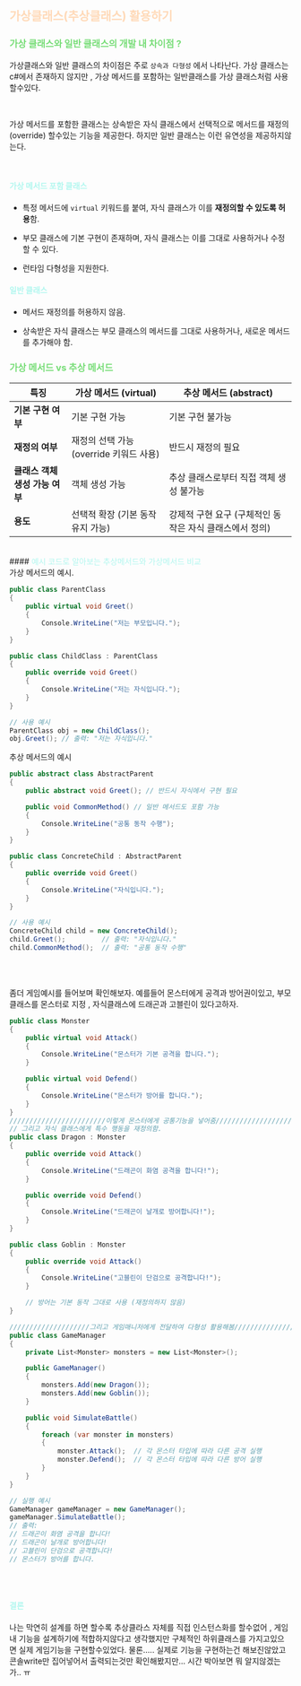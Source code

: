 ## <font color="#ffdab9">가상클래스(추상클래스) 활용하기</font>
### <font color="#77dd77">가상 클래스와 일반 클래스의 개발 내 차이점 ?</font>

가상클래스와 일반 클래스의 차이점은 주로 `상속과 다형성` 에서 나타난다.
가상 클래스는 c#에서 존재하지 않지만 , 가상 메서드를 포함하는 일반클래스를 가상 클래스처럼 사용할수있다.

<br>

가상 메서드를 포함한 클래스는 상속받은 자식 클래스에서 선택적으로 메서드를 재정의(override) 할수있는 기능을 제공한다. 하지만 일반 클래스는 이런 유연성을 제공하지않는다.

<br>

#### **<font color="#b2f7ef">가상 메서드 포함 클래스</font>**

- 특정 메서드에 `virtual` 키워드를 붙여, 자식 클래스가 이를 **재정의할 수 있도록 허용**함.
    
- 부모 클래스에 기본 구현이 존재하며, 자식 클래스는 이를 그대로 사용하거나 수정할 수 있다.
    
- 런타임 다형성을 지원한다.


#### **<font color="#b2f7ef">일반 클래스</font>**

- 메서드 재정의를 허용하지 않음.
    
- 상속받은 자식 클래스는 부모 클래스의 메서드를 그대로 사용하거나, 새로운 메서드를 추가해야 함.

### <font color="#77dd77">가상 메서드 vs 추상 메서드</font>

|**특징**|**가상 메서드 (virtual)**|**추상 메서드 (abstract)**|
|---|---|---|
|**기본 구현 여부**|기본 구현 가능|기본 구현 불가능|
|**재정의 여부**|재정의 선택 가능 (override 키워드 사용)|반드시 재정의 필요|
|**클래스 객체 생성 가능 여부**|객체 생성 가능|추상 클래스로부터 직접 객체 생성 불가능|
|**용도**|선택적 확장 (기본 동작 유지 가능)|강제적 구현 요구 (구체적인 동작은 자식 클래스에서 정의)|


<br>
#### <font color="#b2f7ef">예시 코드로 알아보는 추상메서드와 가상메서드 비교</font>

<br>
가상 메서드의 예시.

```cs
public class ParentClass
{
    public virtual void Greet()
    {
        Console.WriteLine("저는 부모입니다.");
    }
}

public class ChildClass : ParentClass
{
    public override void Greet()
    {
        Console.WriteLine("저는 자식입니다.");
    }
}

// 사용 예시
ParentClass obj = new ChildClass();
obj.Greet(); // 출력: "저는 자식입니다."
```

추상 메서드의 예시

```cs
public abstract class AbstractParent
{
    public abstract void Greet(); // 반드시 자식에서 구현 필요

    public void CommonMethod() // 일반 메서드도 포함 가능
    {
        Console.WriteLine("공통 동작 수행");
    }
}

public class ConcreteChild : AbstractParent
{
    public override void Greet()
    {
        Console.WriteLine("자식입니다.");
    }
}

// 사용 예시
ConcreteChild child = new ConcreteChild();
child.Greet();         // 출력: "자식입니다."
child.CommonMethod();  // 출력: "공통 동작 수행"
```



<br>
<br>

좀더 게임예시를 들어보며 확인해보자.
예를들어 몬스터에게 공격과 방어권이있고,
부모클래스를 몬스터로 지정 , 자식클래스에 드래곤과 고블린이 있다고하자.

```cs
public class Monster
{
    public virtual void Attack()
    {
        Console.WriteLine("몬스터가 기본 공격을 합니다.");
    }

    public virtual void Defend()
    {
        Console.WriteLine("몬스터가 방어를 합니다.");
    }
}
////////////////////////이렇게 몬스터에게 공통기능을 넣어줌////////////////////////
// 그리고 자식 클래스에게 특수 행동을 재정의함.
public class Dragon : Monster
{
    public override void Attack()
    {
        Console.WriteLine("드래곤이 화염 공격을 합니다!");
    }

    public override void Defend()
    {
        Console.WriteLine("드래곤이 날개로 방어합니다!");
    }
}

public class Goblin : Monster
{
    public override void Attack()
    {
        Console.WriteLine("고블린이 단검으로 공격합니다!");
    }

    // 방어는 기본 동작 그대로 사용 (재정의하지 않음)
}

////////////////////그리고 게임매니저에게 전달하여 다형성 활용해봄/////////////////////
public class GameManager
{
    private List<Monster> monsters = new List<Monster>();

    public GameManager()
    {
        monsters.Add(new Dragon());
        monsters.Add(new Goblin());
    }

    public void SimulateBattle()
    {
        foreach (var monster in monsters)
        {
            monster.Attack();  // 각 몬스터 타입에 따라 다른 공격 실행
            monster.Defend();  // 각 몬스터 타입에 따라 다른 방어 실행
        }
    }
}

// 실행 예시
GameManager gameManager = new GameManager();
gameManager.SimulateBattle();
// 출력:
// 드래곤이 화염 공격을 합니다!
// 드래곤이 날개로 방어합니다!
// 고블린이 단검으로 공격합니다!
// 몬스터가 방어를 합니다.



```

<br>


#### <font color="#b2f7ef">결론</font>
나는 막연히 설계를 하면 할수록 추상클라스 자체를 직접 인스턴스화를 할수없어 , 게임 내 기능을 설계하기에 적합하지않다고 생각했지만 구체적인 하위클래스를 가지고있으면 실제 게임기능을 구현할수있었다.
물론..... 실제로 기능을 구현하는건 해보진않았고 콘솔write만 집어넣어서 출력되는것만 확인해봤지만... 시간 박아보면 뭐 알지않겠는가.. ㅠ 
